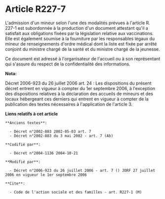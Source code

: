 # Article R227-7

L'admission d'un mineur selon l'une des modalités prévues à l'article R. 227-1 est subordonnée à la production d'un document
attestant qu'il a satisfait aux obligations fixées par la législation relative aux vaccinations. Elle est également soumise à
la fourniture par les responsables légaux du mineur de renseignements d'ordre médical dont la liste est fixée par arrêté
conjoint du ministre chargé de la santé et du ministre chargé de la jeunesse.

Ce document est adressé à l'organisateur de l'accueil ou à son représentant qui s'assure du respect de la confidentialité des
informations.

**Nota:**

Décret 2006-923 du 26 juillet 2006 art. 24 : Les dispositions du présent décret entrent en vigueur à compter du 1er septembre
2006, à l'exception des dispositions relatives à la déclaration des accueils de mineurs et des locaux hébergeant ces derniers
qui entrent en vigueur à compter de la publication des textes nécessaires à l'application de l'article 3.

**Liens relatifs à cet article**

	**Anciens textes**:

	  - Décret n°2002-883 2002-05-03 art. 7
	  - Décret n°2002-883 du 3 mai 2002 - art. 7 (Ab)

	**Codifié par**:

	  - Décret n°2004-1136 2004-10-21

	**Modifié par**:

	  - Décret n°2006-923 du 26 juillet 2006 - art. 7 () JORF 27 juillet 2006 en vigueur le 1er septembre 2006

	**Cite**:

	  - Code de l'action sociale et des familles - art. R227-1 (M)
